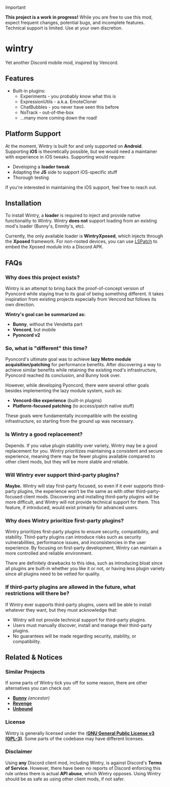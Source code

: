 > [!IMPORTANT]  
> **This project is a work in progress!** While you are free to use this mod, expect frequent changes, potential bugs, and incomplete features. Technical support is limited. Use at your own discretion.

# **wintry**
Yet another Discord mobile mod, inspired by Vencord.

## Features
- Built-in plugins:
	- Experiments - you probably know what this is
	- ExpressionUtils - a.k.a. EmoteCloner
	- ChatBubbles - you never have seen this before
	- NoTrack - out-of-the-box
	- ...many more coming down the road!

## **Platform Support**
At the moment, Wintry is built for and only supported on **Android**. Supporting **iOS** is theoretically possible, but we would need a maintainer with experience in iOS tweaks. Supporting would require:  
- Developing a **loader tweak**  
- Adapting the **JS** side to support iOS-specific stuff  
- Thorough testing

If you're interested in maintaining the iOS support, feel free to reach out.  

## **Installation**
To install Wintry, a **loader** is required to inject and provide native functionality to Wintry. Wintry **does not** support loading from an existing mod's loader (Bunny's, Enmity's, etc).  

Currently, the only available loader is **WintryXposed**, which injects through the **Xposed** framework. For non-rooted devices, you can use [LSPatch](https://github.com/JingMatrix/LSPatch) to embed the Xposed module into a Discord APK.  

## FAQs

### Why does this project exists? 
Wintry is an attempt to bring back the proof-of-concept version of Pyoncord while staying true to its goal of being something different. It takes inspiration from existing projects especially from Vencord but follows its own direction.  

**Wintry's goal can be summarized as:**  
- **Bunny**, without the Vendetta part  
- **Vencord**, but mobile  
- **Pyoncord v2**  

### **So, what is "different" this time?**
Pyoncord's ultimate goal was to achieve **lazy Metro module acquisition/patching** for performance benefits. After discovering a way to achieve similar benefits while retaining the existing mod's infrastructure, Pyoncord reached its conclusion, and Bunny took over.

However, while developing Pyoncord, there were several other goals besides implementing the lazy module system, such as:  
- **Vencord-like experience** (built-in plugins)  
- **Platform-focused patching** (to access/patch native stuff)  

These goals were fundamentally incompatible with the existing infrastructure, so starting from the ground up was necessary.  

### Is Wintry a good replacement?  
Depends. If you value plugin stability over variety, Wintry may be a good replacement for you. Wintry prioritizes maintaining a consistent and secure experience, meaning there may be fewer plugins available compared to other client mods, but they will be more stable and reliable.

### Will Wintry ever support third-party plugins?  
**Maybe.** Wintry will stay first-party focused, so even if it ever supports third-party plugins, the experience won’t be the same as with other third-party-focused client mods. Discovering and installing third-party plugins will be more difficult, and Wintry will not provide technical support for them. This feature, if introduced, would exist primarily for advanced users.

### Why does Wintry prioritize first-party plugins?  
Wintry prioritizes first-party plugins to ensure security, compatibility, and stability. Third-party plugins can introduce risks such as security vulnerabilities, performance issues, and inconsistencies in the user experience. By focusing on first-party development, Wintry can maintain a more controlled and reliable environment.

There are definitely drawbacks to this idea, such as introducing bloat since all plugins are built-in whether you like it or not, or having less plugin variety since all plugins need to be vetted for quality.

### If third-party plugins are allowed in the future, what restrictions will there be?  
If Wintry ever supports third-party plugins, users will be able to install whatever they want, but they must acknowledge that:  
- Wintry will not provide technical support for third-party plugins.  
- Users must manually discover, install and manage their third-party plugins.  
- No guarantees will be made regarding security, stability, or compatibility. 

## Related & Notices

### **Similar Projects**
If some parts of Wintry tick you off for some reason, there are other alternatives you can check out:
- [**Bunny**](https://github.com/bunny-mod/Bunny) *(ancestor)*  
- [**Revenge**](https://github.com/revenge-mod/)  
- [**Unbound**](https://github.com/unbound-mod/)  

### **License**  
Wintry is generally licensed under the ([**GNU General Public License v3 (GPL-3)**](http://www.gnu.org/copyleft/gpl.html). Some parts of the codebase may have different licenses.

### **Disclaimer**  
Using **any** Discord client mod, including Wintry, is against Discord's **Terms of Service**. However, there have been no reports of Discord enforcing this rule unless there is actual **API abuse**, which Wintry opposes. Using Wintry should be as safe as using other client mods, if not safer.

